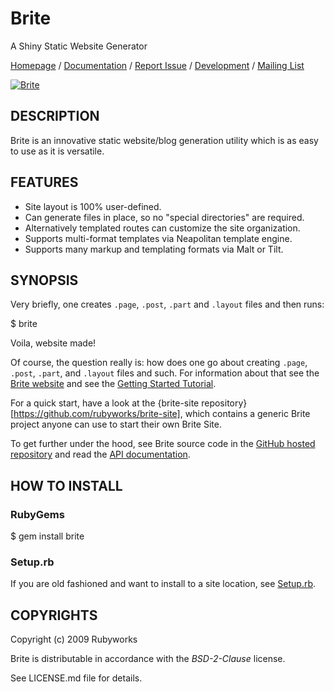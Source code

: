# Brite

A Shiny Static Website Generator

[Homepage](http://rubyworks.github.com/brite) /
[Documentation](http://rubydoc.info/gems/brite/frames) /
[Report Issue](http://github.com/rubyworks/brite/issues) /
[Development](http://github.com/rubyworks/brite) /
[Mailing List](http://groups.google.com/group/rubyworks-mailinglist)

[![Brite](http://travis-ci.org/rubyworks/brite.png)](http://travis-ci.org/rubyworks/brite)


## DESCRIPTION

Brite is an innovative static website/blog generation utility
which is as easy to use as it is versatile.


## FEATURES

* Site layout is 100% user-defined.
* Can generate files in place, so no "special directories" are required.
* Alternatively templated routes can customize the site organization. 
* Supports multi-format templates via Neapolitan template engine.
* Supports many markup and templating formats via Malt or Tilt.


## SYNOPSIS

Very briefly, one creates `.page`, `.post`, `.part` and `.layout` files and 
then runs:

  $ brite

Voila, website made!

Of course, the question really is: how does one go about creating `.page`,
`.post`, `.part`, and `.layout` files and such. For information about that see the
[Brite website](https://rubyworks.github.com/brite) and see the
[Getting Started Tutorial](https://github.com/rubyworks/brite/wiki/Getting-Started).

For a quick start, have a look at the {brite-site repository}[https://github.com/rubyworks/brite-site],
which contains a generic Brite project anyone can use to start their own Brite Site.

To get further under the hood, see Brite source code in the
[GitHub hosted repository](http://github.com/rubyworks/brite)
and read the [API documentation](http://rubydoc.info/gems/brite/frames).


## HOW TO INSTALL

### RubyGems

  $ gem install brite

### Setup.rb

If you are old fashioned and want to install to a site location,
see [Setup.rb](http://rubyworks.github.com/setup).


## COPYRIGHTS

Copyright (c) 2009 Rubyworks

Brite is distributable in accordance with the *BSD-2-Clause* license.

See LICENSE.md file for details.
